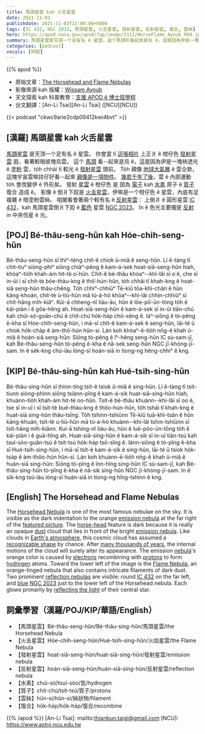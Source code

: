 ```yaml
---
title: 馬頭星雲 kah 火舌星雲
date: 2021-11-03
publishdate: 2021-11-03T12:00:00+0800
tags: [IC 432, NGC 2023, 馬頭星雲, 火舌星雲, 發射星雲, 反射星雲, 復合, 雲絲]
hero: https://apod.nasa.gov/apod/fap/image/2111/HorseFlame_Ayoub_960.jpg
summary: 馬頭星雲是天頂一个足有名 ê 星雲。這个馬頭形看起來是烏 ê，這是因為伊是一塊袂透光 ê 塗粉雲，to̍h chhāi tī 較光 ê 發射星雲頭前。
categories: [podcast]
vocals: [阿錕]
---
```


{{% apod %}}

- 原始文章：[The Horsehead and Flame Nebulas](https://apod.nasa.gov/apod/ap211103.html)
- 影像來源 kah 版權：[Wissam Ayoub](https://www.astrobin.com/users/Wissam_Astrophotography/)
- 天文探索 kah 科普教育：[支援 APOD ê 博士班學程](https://asterisk.apod.com/viewtopic.php?f=28&t=41989)
- 台文翻譯：[An-Li Tsai][An-Li Tsai] ([NCU][NCU])

{{< podcast "ckwc9arie2cdp09412kwi4bvt" >}}

## [漢羅] 馬頭星雲 kah 火舌星雲
[馬頭星雲][Horsehead Nebula] 是天頂一个足有名 ê 星雲。
你會當 tī [這張相片][featured picture] 上正爿 ê 柑仔色 [發射星雲][emission nebula 1] 遐，看著較暗彼塊烏雲。
這个 [馬頭][horse-head] 看--起來是烏 ê，這是因為伊是一塊袂透光 ê [塗粉][dust] 雲，to̍h chhāi tī 較光 ê [發射星雲][emission nebula 2] 頭前。
To̍h 親像 [地球大氣層][Earth's atmosphere] ê 雲仝款，這塊宇宙雲嘛拄仔好看--起來 [親像是一項物件][recognizable shape]。
[幾若千年了後][many thousands of years]，雲 ê 內部運動 to̍h 會改變伊 ê 外形矣。
發射 [星雲][nebula] ê 柑仔色 是 因為 [電子][electrons] kah [水素][hydrogen] 原子 ê [質子][protons] 復合 造成 ê。
影像 ê 倒爿下跤是 [火舌星雲][Flame Nebula t]，伊嘛是一个柑仔色 ê 星雲，內底有足複雜 ê 暗塗粉雲絲。
咱閣看會著兩个較有名 ê [反射星雲][reflection nebulas]：
上倒爿 ê 圓形星雲 [IC 432][IC 432]，kah 馬頭星雲倒爿下跤 ê [藍色][blue] 星雲 [NGC 2023][NGC 2023]。
In ê 色光主要攏是 [反射][reflecting the light] in 中央恆星 ê 光。

## [POJ] Bé-thâu-seng-hûn kah Hóe-chi̍h-seng-hûn
Bé-thâu-seng-hûn sī thiⁿ-téng chi̍t-ê chiok ū-miâ ê seng-hûn.
Lí ē-tàng tī chit-tiuⁿ siòng-phìⁿ siōng chiàⁿ-pêng ê kam-á-sek hoat-siā-seng-hûn hiah, khòaⁿ-tio̍h khah-àm hit-tè o͘-hûn.
Chit-ê bé-thâu khòaⁿ--khí-lâi sī o͘ ê, che sī in-ūi i sī chi̍t-tè bōe-thàu-kng ê thô͘-hún-hûn, to̍h chhāi tī khah-kng ê hoat-siā seng-hûn thâu-chêng.
To̍h chhiⁿ-chhiūⁿ Tē-kiû tōa-khì-chân ê hûn kāng-khoán, chit-tè ú-tiū-hûn mā tú-á-hó khòaⁿ--khí-lâi chhin-chhiūⁿ sī chi̍t-hāng mi̍h-kiāⁿ.
Kúi-ā chheng-nî liáu-āu, hûn ê lōe-pō͘-ūn-tōng to̍h ē kái-piàn i ê gōa-hêng ah.
Hoat-siā-seng-hûn ê kam-á-sek sī in-ūi tiān-chú kah chúi-sò͘-goân-chú ê chit-chú ho̍k-ha̍p chō-sêng ê.
Iáⁿ-siōng ê tò-pêng ē-kha sī Hóe-chi̍h-seng-hûn, i mā-sī chi̍t-ê kam-á-sek ê seng-hûn, lāi-té ū chiok ho̍k-cha̍p ê àm-thô͘-hún hûn-si.
Lán koh khòaⁿ-ē-tio̍h nn̄g-ê khah ū-miâ ê hoán-siā seng-hûn:
Siōng tò-pêng ê îⁿ-hêng seng-hûn IC sù-sam-jī, kah Bé-thâu-seng-hûn tò-pêng ē-kha ê nâ-sek seng-hûn NGC jī-khòng-jī-sam.
In ê se̍k-kng chú-iàu lóng-sī hoán-siā in tiong-ng hêng-chhiⁿ ê kng.


## [KIP] Bé-thâu-sing-hûn kah Hué-tsi̍h-sing-hûn
Bé-thâu-sing-hûn sī thinn-tíng tsi̍t-ê tsiok ū-miâ ê sing-hûn.
Lí ē-tàng tī tsit-tiunn siòng-phìnn siōng tsiànn-pîng ê kam-á-sik huat-siā-sing-hûn hiah, khuànn-tio̍h khah-àm hit-tè oo-hûn.
Tsit-ê bé-thâu khuànn--khí-lâi sī oo ê, tse sī in-uī i sī tsi̍t-tè buē-thàu-kng ê thôo-hún-hûn, to̍h tshāi tī khah-kng ê huat-siā sing-hûn thâu-tsîng.
To̍h tshinn-tshiūnn Tē-kiû tuā-khì-tsân ê hûn kāng-khuán, tsit-tè ú-tiū-hûn mā tú-á-hó khuànn--khí-lâi tshin-tshiūnn sī tsi̍t-hāng mi̍h-kiānn.
Kuí-ā tshing-nî liáu-āu, hûn ê luē-pōo-ūn-tōng to̍h ē kái-piàn i ê guā-hîng ah.
Huat-siā-sing-hûn ê kam-á-sik sī in-uī tiān-tsú kah tsuí-sòo-guân-tsú ê tsit-tsú ho̍k-ha̍p tsō-sîng ê.
Iánn-siōng ê tò-pîng ē-kha sī Hué-tsi̍h-sing-hûn, i mā-sī tsi̍t-ê kam-á-sik ê sing-hûn, lāi-té ū tsiok ho̍k-tsa̍p ê àm-thôo-hún hûn-si.
Lán koh khuànn-ē-tio̍h nn̄g-ê khah ū-miâ ê huán-siā sing-hûn:
Siōng tò-pîng ê înn-hîng sing-hûn IC sù-sam-jī, kah Bé-thâu-sing-hûn tò-pîng ē-kha ê nâ-sik sing-hûn NGC jī-khòng-jī-sam.
In ê si̍k-kng tsú-iàu lóng-sī huán-siā in tiong-ng hîng-tshinn ê kng.

## [English] The Horsehead and Flame Nebulas
The [Horsehead Nebula][Horsehead Nebula] is one of the most famous nebulae on the sky.
It is visible as the dark indentation to the orange [emission nebula][emission nebula 1] at the far right of the [featured picture][featured picture].
The [horse-head][horse-head] feature is dark because it is really an opaque [dust][dust] cloud that lies in front of the bright [emission nebula][emission nebula 2].
Like clouds in [Earth's atmosphere][Earth's atmosphere], this cosmic cloud has assumed a [recognizable shape][recognizable shape] by chance.
After [many thousands of years][many thousands of years], the internal motions of the cloud will surely alter its appearance.
The emission [nebula][nebula]'s orange color is caused by [electrons][electrons] recombining with [protons][protons] to form [hydrogen][hydrogen] atoms.
Toward the lower left of the image is the [Flame Nebula][Flame Nebula e], an orange-tinged nebula that also contains intricate filaments of dark dust.
Two prominent [reflection nebulas][reflection nebulas] are visible: round [IC 432][IC 432] on the far left, and [blue][blue] [NGC 2023][NGC 2023] just to the lower left of the Horsehead nebula.
Each glows primarily by [reflecting the light][reflecting the light] of their central star.

## 詞彙學習（漢羅/POJ/KIP/華語/English）
- 【馬頭星雲】Bé-thâu-seng-hûn/Bé-thâu-sing-hûn/馬頭星雲/the Horsehead Nebula
- 【火舌星雲】Hóe-chi̍h-seng-hûn/Hué-tsi̍h-sing-hûn/火焰星雲/the Flame Nebula
- 【發射星雲】hoat-siā-seng-hûn/huat-siā-sing-hûn/發射星雲/emission nebula
- 【反射星雲】hoán-siā-seng-hûn/huán-siā-sing-hûn/反射星雲/reflection nebula
- 【水素】chúi-sò͘/tsuí-sòo/氫/hydrogen
- 【質子】chit-chú/tsit-tsú/質子/protons
- 【雲絲】hûn-si/hûn-si/絲狀物/filament
- 【復合】ho̍k-ha̍p/ho̍k-ha̍p/復合/recombine


{{% /apod %}}
[An-Li Tsai]: mailto:thianbun.taigi@gmail.com
[NCU]: https://www.astro.ncu.edu.tw


[Horsehead Nebula]:https://en.wikipedia.org/wiki/Horsehead_nebula
[emission nebula 1]:https://apod.nasa.gov/apod/fap/emission_nebulae.html
[featured picture]:https://www.astrobin.com/biwuli/0/
[horse-head]:https://apod.nasa.gov/apod/ap140728.html
[dust]:https://apod.nasa.gov/apod/ap030706.html
[emission nebula 2]:https://en.wikipedia.org/wiki/Emission_nebula
[Earth's atmosphere]:http://www.nasa.gov/mission_pages/sunearth/science/atmosphere-layers2.html
[recognizable shape]:http://www.brucevanpatter.com/cloudshapes.html
[many thousands of years]:https://cdn.shopify.com/s/files/1/0272/4770/6214/articles/do-cats-get-bored-800x533.jpg
[nebula]:https://apod.nasa.gov/apod/ap061015.html
[electrons]:https://history.aip.org/exhibits/electron/
[protons]:https://home.cern/news/news/physics/proton-century
[hydrogen]:https://periodic.lanl.gov/1.shtml
[Flame Nebula e]:https://apod.nasa.gov/apod/ap210412.html
[Flame Nebula t]:https://apod.nasa.gov/apod/ap210412.html
[reflection nebulas]:https://apod.nasa.gov/apod/fap/reflection_nebulae.html
[IC 432]:https://telescopius.com/deep-sky/object/606/ic-432/bright-nebula
[blue]:https://spaceplace.nasa.gov/blue-sky/en/
[NGC 2023]:https://apod.nasa.gov/apod/ap180329.html
[reflecting the light]:https://apod.nasa.gov/apod/ap070611.html
